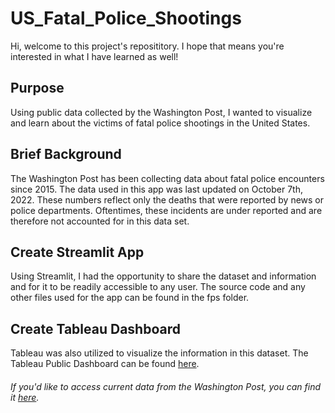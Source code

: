 # US_Fatal_Police_Shootings

Hi, welcome to this project's reposititory. I hope that means you're interested in what I have learned as well! 

## Purpose
Using public data collected by the Washington Post, I wanted to visualize and learn about the victims of fatal police shootings in the United States.

## Brief Background
The Washington Post has been collecting data about fatal police encounters since 2015. The data used in this app was last updated on October 7th, 2022. These numbers reflect only the deaths that were reported by news or police departments. Oftentimes, these incidents are under reported and are therefore not accounted for in this data set.

## Create Streamlit App
Using Streamlit, I had the opportunity to share the dataset and information and for it to be readily accessible to any user. The source code and any other files used for the app can be found in the fps folder.

## Create Tableau Dashboard
Tableau was also utilized to visualize the information in this dataset. The Tableau Public Dashboard can be found [here](https://public.tableau.com/shared/W69KR25B6?:display_count=n&:origin=viz_share_link).

###### If you'd like to access current data from the Washington Post, you can find it [here](https://www.washingtonpost.com/graphics/investigations/police-shootings-database/).
